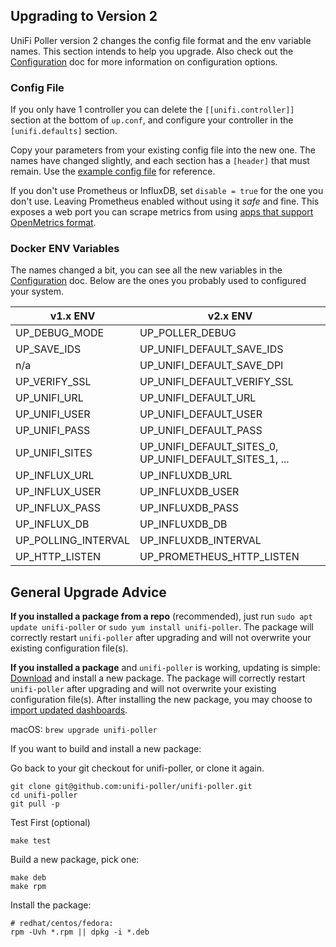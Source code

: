 ## Upgrading to Version 2

UniFi Poller version 2 changes the config file format and the env variable names.
This section intends to help you upgrade. Also check out the [Configuration](Configuration)
doc for more information on configuration options.

### Config File

If you only have 1 controller you can delete the `[[unifi.controller]]` section
at the bottom of `up.conf`, and configure your controller in the `[unifi.defaults]`
section.

Copy your parameters from your existing config file into the new one. The names have
changed slightly, and each section has a `[header]` that must remain. Use the
[example config file](https://github.com/unifi-poller/unifi-poller/blob/master/examples/up.conf.example)
for reference.

If you don't use Prometheus or InfluxDB, set `disable = true` for the one you don't use.
Leaving Prometheus enabled without using it _safe_ and fine. This exposes a web port
you can scrape metrics from using
[apps that support OpenMetrics format](https://openmetrics.io).

### Docker ENV Variables

The names changed a bit, you can see all the new variables in the [Configuration](Configuration)
doc. Below are the ones you probably used to configured your system.

|v1.x ENV|v2.x ENV|
|---|---|
|UP_DEBUG_MODE|UP_POLLER_DEBUG|
|UP_SAVE_IDS|UP_UNIFI_DEFAULT_SAVE_IDS|
|n/a|UP_UNIFI_DEFAULT_SAVE_DPI|
|UP_VERIFY_SSL|UP_UNIFI_DEFAULT_VERIFY_SSL|
|UP_UNIFI_URL|UP_UNIFI_DEFAULT_URL|
|UP_UNIFI_USER|UP_UNIFI_DEFAULT_USER|
|UP_UNIFI_PASS|UP_UNIFI_DEFAULT_PASS|
|UP_UNIFI_SITES|UP_UNIFI_DEFAULT_SITES_0, UP_UNIFI_DEFAULT_SITES_1, ...|
|UP_INFLUX_URL|UP_INFLUXDB_URL|
|UP_INFLUX_USER|UP_INFLUXDB_USER|
|UP_INFLUX_PASS|UP_INFLUXDB_PASS|
|UP_INFLUX_DB|UP_INFLUXDB_DB|
|UP_POLLING_INTERVAL|UP_INFLUXDB_INTERVAL|
|UP_HTTP_LISTEN|UP_PROMETHEUS_HTTP_LISTEN|

## General Upgrade Advice

**If you installed a package from a repo** (recommended), just run `sudo apt update unifi-poller`
or `sudo yum install unifi-poller`. The package will correctly restart `unifi-poller`
after upgrading and will not overwrite your existing configuration file(s).

**If you installed a package** and `unifi-poller` is working, updating is simple:
[Download](https://github.com/unifi-poller/unifi-poller/releases) and install a new package.
The package will correctly restart `unifi-poller` after upgrading and will not overwrite
your existing configuration file(s). After installing the new package, you may choose to
[import updated dashboards](Grafana#dashboards).

macOS: `brew upgrade unifi-poller`

If you want to build and install a new package:

Go back to your git checkout for unifi-poller, or clone it again.

```shell
git clone git@github.com:unifi-poller/unifi-poller.git
cd unifi-poller
git pull -p
```

Test First (optional)

```shell
make test
```

Build a new package, pick one:

```shell
make deb
make rpm
```

Install the package:

```shell
# redhat/centos/fedora:
rpm -Uvh *.rpm || dpkg -i *.deb
```
